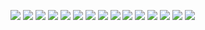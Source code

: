 ![](/assets/幻灯片1.png)
![](/assets/幻灯片2.png)
![](/assets/幻灯片3.png)
![](/assets/幻灯片4.png)
![](/assets/5.jpg)
![](/assets/幻灯片6.png)
![](/assets/幻灯片7.png)
![](/assets/幻灯片8.png)
![](/assets/幻灯片9.png)
![](/assets/幻灯片10.png)
![](/assets/幻灯片11.png)
![](/assets/幻灯片12.png)
![](/assets/幻灯片13.png)
![](/assets/14.png)
![](/assets/幻灯片14.png)

# 